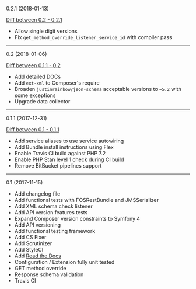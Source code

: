0.2.1 (2018-01-13)

[Diff between 0.2 - 0.2.1](https://github.com/spiechu/symfony-commons-bundle/compare/0.2...0.2.1)

  * Allow single digit versions
  * Fix `get_method_override_listener_service_id` with compiler pass

---

0.2 (2018-01-06)

[Diff between 0.1.1 - 0.2](https://github.com/spiechu/symfony-commons-bundle/compare/0.1.1...0.2)

  * Add detailed DOCs
  * Add `ext-xml` to Composer's require
  * Broaden `justinrainbow/json-schema` acceptable versions to `~5.2` with some exceptions
  * Upgrade data collector

---

0.1.1 (2017-12-31)

[Diff between 0.1 - 0.1.1](https://github.com/spiechu/symfony-commons-bundle/compare/0.1...0.1.1)

  * Add service aliases to use service autowiring
  * Add Bundle install instructions using Flex
  * Enable Travis CI build against PHP 7.2
  * Enable PHP Stan level 1 check during CI build
  * Remove BitBucket pipelines support

---

0.1 (2017-11-15)

  * Add changelog file
  * Add functional tests with FOSRestBundle and JMSSerializer
  * Add XML schema check listener
  * Add API version features tests
  * Expand Composer version constraints to Symfony 4
  * Add API versioning
  * Add functional testing framework
  * Add CS Fixer
  * Add Scrutinizer
  * Add StyleCI
  * Add [Read the Docs](http://symfony-commons-bundle.readthedocs.io/en/latest/README/)
  * Configuration / Extension fully unit tested
  * GET method override
  * Response schema validation
  * Travis CI
